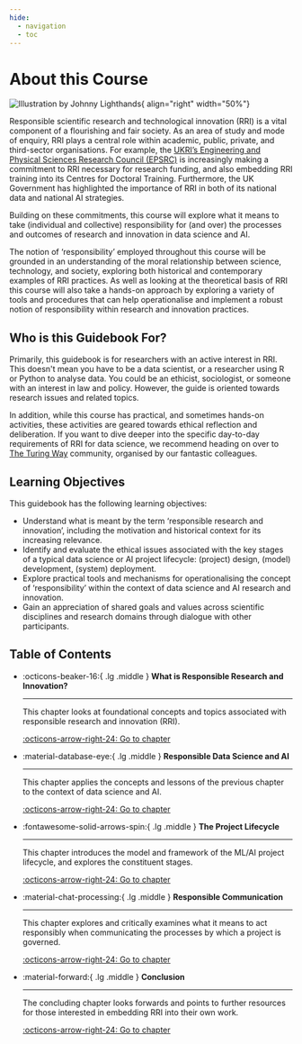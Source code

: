 ```yaml
---
hide:
  - navigation
  - toc
---
```


# About this Course

<div class="result" markdown>

  ![Illustration by Johnny Lighthands](https://raw.githubusercontent.com/alan-turing-institute/turing-commons/main/docs/assets/images/illustrations/rri-cover.jpg){ align="right" width="50%"}

  Responsible scientific research and technological innovation (RRI) is a vital component of a flourishing and fair society.
  As an area of study and mode of enquiry, RRI plays a central role within academic, public, private, and third-sector organisations.
  For example, the [UKRI’s Engineering and Physical Sciences Research Council (EPSRC)](https://epsrc.ukri.org) is increasingly making a commitment to RRI necessary for research funding, and also embedding RRI training into its Centres for Doctoral Training.
  Furthermore, the UK Government has highlighted the importance of RRI in both of its national data and national AI strategies.
  
  Building on these commitments, this course will explore what it means to take (individual and collective) responsibility for (and over) the processes and outcomes of research and innovation in data science and AI.
  
  The notion of ‘responsibility’ employed throughout this course will be grounded in an understanding of the moral relationship between science, technology, and society, exploring both historical and contemporary examples of RRI practices.
  As well as looking at the theoretical basis of RRI this course will also take a hands-on approach by exploring a variety of tools and procedures that can help operationalise and implement a robust notion of responsibility within research and innovation practices.

</div>

## Who is this Guidebook For?

Primarily, this guidebook is for researchers with an active interest in RRI.
This doesn't mean you have to be a data scientist, or a researcher using R or Python to analyse data.
You could be an ethicist, sociologist, or someone with an interest in law and policy.
However, the guide is oriented towards research issues and related topics.

In addition, while this course has practical, and sometimes hands-on activities, these activities are geared towards ethical reflection and deliberation.
If you want to dive deeper into the specific day-to-day requirements of RRI for data science, we recommend heading on over to [The Turing Way](https://the-turing-way.netlify.app/welcome) community, organised by our fantastic colleagues.

## Learning Objectives

This guidebook has the following learning objectives:

- Understand what is meant by the term ‘responsible research and innovation’, including the motivation and historical context for its increasing relevance.
- Identify and evaluate the ethical issues associated with the key stages of a typical data science or AI project lifecycle: (project) design, (model) development, (system) deployment.
- Explore practical tools and mechanisms for operationalising the concept of ‘responsibility’ within the context of data science and AI research and innovation.
- Gain an appreciation of shared goals and values across scientific disciplines and research domains through dialogue with other participants.

## Table of Contents

<div class="grid cards" markdown>

-   :octicons-beaker-16:{ .lg .middle } __What is Responsible Research and Innovation?__

    ---

    This chapter looks at foundational concepts and topics associated with responsible research and innovation (RRI).

    [:octicons-arrow-right-24: Go to chapter](chapter1/index.md)

-   :material-database-eye:{ .lg .middle } __Responsible Data Science and AI__

    ---

    This chapter applies the concepts and lessons of the previous chapter to the context of data science and AI.

    [:octicons-arrow-right-24: Go to chapter](chapter2/index.md)

-   :fontawesome-solid-arrows-spin:{ .lg .middle } __The Project Lifecycle__

    ---

    This chapter introduces the model and framework of the ML/AI project lifecycle, and explores the constituent stages.

    [:octicons-arrow-right-24: Go to chapter](chapter3/index.md)

-   :material-chat-processing:{ .lg .middle } __Responsible Communication__

    ---

    This chapter explores and critically examines what it means to act responsibly when communicating the processes by which a project is governed.

    [:octicons-arrow-right-24: Go to chapter](chapter4/index.md)

-   :material-forward:{ .lg .middle } __Conclusion__

    ---

    The concluding chapter looks forwards and points to further resources for those interested in embedding RRI into their own work.

    [:octicons-arrow-right-24: Go to chapter](conclusion/index.md)

</div>
